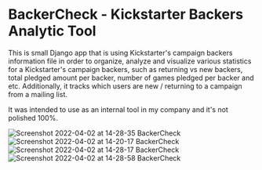 # BackerCheck - Kickstarter Backers Analytic Tool

This is small Django app that is using Kickstarter's campaign backers information file in order to organize, analyze and visualize various statistics for
a Kickstarter's campaign backers, such as returning vs new backers, total pledged amount per backer, number of games pledged per backer and etc. Additionally, it tracks which users are new / returning to a campaign from a mailing list.

It was intended to use as an internal tool in my company and it's not polished 100%.

![Screenshot 2022-04-02 at 14-28-35 BackerCheck](https://user-images.githubusercontent.com/13369413/161383363-d8bd609a-f112-43b9-a3b8-5e3700eaa7da.png)
![Screenshot 2022-04-02 at 14-20-17 BackerCheck](https://user-images.githubusercontent.com/13369413/161383372-28022548-a282-4b12-bee9-b73bd26783b6.png)
![Screenshot 2022-04-02 at 14-28-17 BackerCheck](https://user-images.githubusercontent.com/13369413/161383374-56890afc-45ff-4610-90aa-f6319ac09866.png)
![Screenshot 2022-04-02 at 14-28-58 BackerCheck](https://user-images.githubusercontent.com/13369413/161383379-b23dc053-adf1-4293-a47b-a89882f12882.png)
